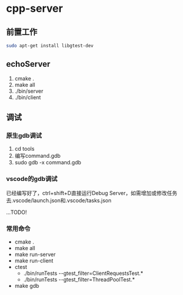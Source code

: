 # cpp-server
## 前置工作
~~~ sh
sudo apt-get install libgtest-dev
~~~
## echoServer
1. cmake .
2. make all
3. ./bin/server
4. ./bin/client


## 调试
### 原生gdb调试
   1. cd tools
   2. 编写command.gdb
   3. sudo gdb -x command.gdb

### vscode的gdb调试
已经编写好了，ctrl+shift+D直接运行Debug Server，如需增加或修改任务去.vscode/launch.json和.vscode/tasks.json

...TODO!


### 常用命令
- cmake .
- make all
- make run-server
- make run-client
- ctest
   - ./bin/runTests --gtest_filter=ClientRequestsTest.*
   - ./bin/runTests --gtest_filter=ThreadPoolTest.*
- make gdb